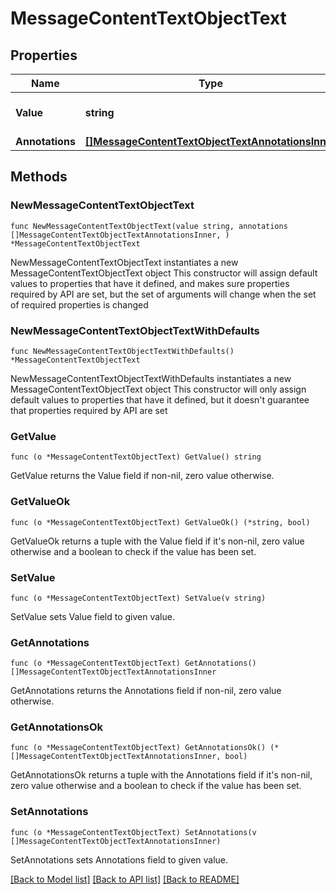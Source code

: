 # MessageContentTextObjectText

## Properties

Name | Type | Description | Notes
------------ | ------------- | ------------- | -------------
**Value** | **string** | The data that makes up the text. | 
**Annotations** | [**[]MessageContentTextObjectTextAnnotationsInner**](MessageContentTextObjectTextAnnotationsInner.md) |  | 

## Methods

### NewMessageContentTextObjectText

`func NewMessageContentTextObjectText(value string, annotations []MessageContentTextObjectTextAnnotationsInner, ) *MessageContentTextObjectText`

NewMessageContentTextObjectText instantiates a new MessageContentTextObjectText object
This constructor will assign default values to properties that have it defined,
and makes sure properties required by API are set, but the set of arguments
will change when the set of required properties is changed

### NewMessageContentTextObjectTextWithDefaults

`func NewMessageContentTextObjectTextWithDefaults() *MessageContentTextObjectText`

NewMessageContentTextObjectTextWithDefaults instantiates a new MessageContentTextObjectText object
This constructor will only assign default values to properties that have it defined,
but it doesn't guarantee that properties required by API are set

### GetValue

`func (o *MessageContentTextObjectText) GetValue() string`

GetValue returns the Value field if non-nil, zero value otherwise.

### GetValueOk

`func (o *MessageContentTextObjectText) GetValueOk() (*string, bool)`

GetValueOk returns a tuple with the Value field if it's non-nil, zero value otherwise
and a boolean to check if the value has been set.

### SetValue

`func (o *MessageContentTextObjectText) SetValue(v string)`

SetValue sets Value field to given value.


### GetAnnotations

`func (o *MessageContentTextObjectText) GetAnnotations() []MessageContentTextObjectTextAnnotationsInner`

GetAnnotations returns the Annotations field if non-nil, zero value otherwise.

### GetAnnotationsOk

`func (o *MessageContentTextObjectText) GetAnnotationsOk() (*[]MessageContentTextObjectTextAnnotationsInner, bool)`

GetAnnotationsOk returns a tuple with the Annotations field if it's non-nil, zero value otherwise
and a boolean to check if the value has been set.

### SetAnnotations

`func (o *MessageContentTextObjectText) SetAnnotations(v []MessageContentTextObjectTextAnnotationsInner)`

SetAnnotations sets Annotations field to given value.



[[Back to Model list]](../README.md#documentation-for-models) [[Back to API list]](../README.md#documentation-for-api-endpoints) [[Back to README]](../README.md)


